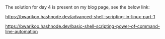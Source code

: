 The solution for day 4 is present on my blog page, see the below link:

https://bwarikoo.hashnode.dev/advanced-shell-scripting-in-linux-part-1


https://bwarikoo.hashnode.dev/basic-shell-scripting-power-of-command-line-automation
